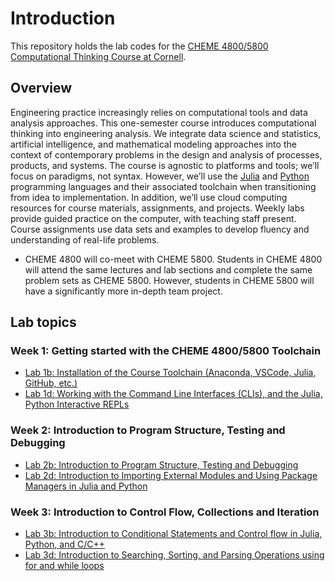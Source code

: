 # Introduction
This repository holds the lab codes for the [CHEME 4800/5800 Computational Thinking Course at Cornell](https://varnerlab.github.io/CHEME-5760-Decisions-Book/landing.html).

## Overview
Engineering practice increasingly relies on computational tools and data analysis approaches. This one-semester course introduces computational thinking into engineering analysis. We integrate data science and statistics, artificial intelligence, and mathematical modeling approaches into the context of contemporary problems in the design and analysis of processes, products, and systems. The course is agnostic to platforms and tools; we’ll focus on paradigms, not syntax. However, we’ll use the [Julia](https://julialang.org) and [Python](https://www.python.org) programming languages and their associated toolchain when transitioning from idea to implementation. In addition, we’ll use cloud computing resources for course materials, assignments, and projects. Weekly labs provide guided practice on the computer, with teaching staff present. Course assignments use data sets and examples to develop fluency and understanding of real-life problems. 

* CHEME 4800 will co-meet with CHEME 5800. Students in CHEME 4800 will attend the same lectures and lab sections and complete the same problem sets as CHEME 5800. However, students in CHEME 5800 will have a significantly more in-depth team project. 

## Lab topics
### Week 1: Getting started with the CHEME 4800/5800 Toolchain
* [Lab 1b: Installation of the Course Toolchain (Anaconda, VSCode, Julia, GitHub, etc.)](./week-1/Lab-1b/README.md)
* [Lab 1d: Working with the Command Line Interfaces (CLIs), and the Julia, Python Interactive REPLs](./week-1/Lab-1d/README.md)

### Week 2: Introduction to Program Structure, Testing and Debugging
* [Lab 2b: Introduction to Program Structure, Testing and Debugging](./week-2/Lab-2b/README.md)
* [Lab 2d: Introduction to Importing External Modules and Using Package Managers in Julia and Python](./week-2/Lab-2d/README.md)

### Week 3: Introduction to Control Flow, Collections and Iteration
* [Lab 3b: Introduction to Conditional Statements and Control flow in Julia, Python, and C/C++](./week-3/Lab-3b/README.md)
* [Lab 3d: Introduction to Searching, Sorting, and Parsing Operations using for and while loops](./week-3/Lab-3d/README.md)
